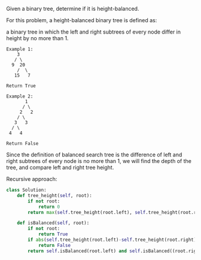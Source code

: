 Given a binary tree, determine if it is height-balanced.

For this problem, a height-balanced binary tree is defined as:

a binary tree in which the left and right subtrees of every node differ in height by no more than 1.

```
Example 1:
    3
   / \
  9  20
    /  \
   15   7

Return True

Example 2:
       1
      / \
     2   2
    / \
   3   3
  / \
 4   4

Return False
```

Since the definition of balanced search tree is the difference of left and right subtrees of every node
is no more than 1, we will find the depth of the tree, and compare left and right tree height. 

Recursive approach:
```python
class Solution:
    def tree_height(self, root):
        if not root:
            return 0
        return max(self.tree_height(root.left), self.tree_height(root.right)) + 1

    def isBalanced(self, root):
        if not root:
            return True
        if abs(self.tree_height(root.left)-self.tree_height(root.right)) > 1:
            return False
        return self.isBalanced(root.left) and self.isBalanced((root.right))
```

